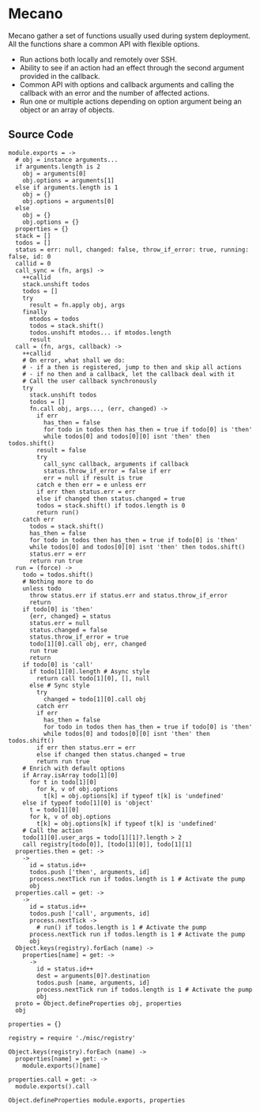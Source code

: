# Mecano

Mecano gather a set of functions usually used during system deployment. All the
functions share a common API with flexible options.

*   Run actions both locally and remotely over SSH.
*   Ability to see if an action had an effect through the second argument
    provided in the callback.
*   Common API with options and callback arguments and calling the callback with
    an error and the number of affected actions.
*   Run one or multiple actions depending on option argument being an object or
    an array of objects.

## Source Code

    module.exports = ->
      # obj = instance arguments...
      if arguments.length is 2
        obj = arguments[0]
        obj.options = arguments[1]
      else if arguments.length is 1
        obj = {}
        obj.options = arguments[0]
      else
        obj = {}
        obj.options = {}
      properties = {}
      stack = []
      todos = []
      status = err: null, changed: false, throw_if_error: true, running: false, id: 0
      callid = 0
      call_sync = (fn, args) ->
        ++callid
        stack.unshift todos
        todos = []
        try
          result = fn.apply obj, args
        finally
          mtodos = todos
          todos = stack.shift()
          todos.unshift mtodos... if mtodos.length
          result
      call = (fn, args, callback) ->
        ++callid
        # On error, what shall we do:
        # - if a then is registered, jump to then and skip all actions
        # - if no then and a callback, let the callback deal with it
        # Call the user callback synchronously
        try
          stack.unshift todos
          todos = []
          fn.call obj, args..., (err, changed) ->
            if err
              has_then = false
              for todo in todos then has_then = true if todo[0] is 'then'
              while todos[0] and todos[0][0] isnt 'then' then todos.shift()
            result = false
            try
              call_sync callback, arguments if callback
              status.throw_if_error = false if err
              err = null if result is true
            catch e then err = e unless err
            if err then status.err = err
            else if changed then status.changed = true
            todos = stack.shift() if todos.length is 0
            return run()
        catch err
          todos = stack.shift()
          has_then = false
          for todo in todos then has_then = true if todo[0] is 'then'
          while todos[0] and todos[0][0] isnt 'then' then todos.shift()
          status.err = err
          return run true
      run = (force) ->
        todo = todos.shift()
        # Nothing more to do
        unless todo
          throw status.err if status.err and status.throw_if_error
          return
        if todo[0] is 'then'
          {err, changed} = status
          status.err = null
          status.changed = false
          status.throw_if_error = true
          todo[1][0].call obj, err, changed
          run true
          return
        if todo[0] is 'call'
          if todo[1][0].length # Async style
            return call todo[1][0], [], null
          else # Sync style
            try
              changed = todo[1][0].call obj
            catch err
            if err
              has_then = false
              for todo in todos then has_then = true if todo[0] is 'then'
              while todos[0] and todos[0][0] isnt 'then' then todos.shift()
            if err then status.err = err
            else if changed then status.changed = true
            return run true
        # Enrich with default options
        if Array.isArray todo[1][0]
          for t in todo[1][0]
            for k, v of obj.options
              t[k] = obj.options[k] if typeof t[k] is 'undefined'
        else if typeof todo[1][0] is 'object'
          t = todo[1][0]
          for k, v of obj.options
            t[k] = obj.options[k] if typeof t[k] is 'undefined'
        # Call the action
        todo[1][0].user_args = todo[1][1]?.length > 2
        call registry[todo[0]], [todo[1][0]], todo[1][1]
      properties.then = get: ->
        ->
          id = status.id++
          todos.push ['then', arguments, id]
          process.nextTick run if todos.length is 1 # Activate the pump
          obj
      properties.call = get: ->
        ->
          id = status.id++
          todos.push ['call', arguments, id]
          process.nextTick ->
            # run() if todos.length is 1 # Activate the pump
          process.nextTick run if todos.length is 1 # Activate the pump
          obj
      Object.keys(registry).forEach (name) ->
        properties[name] = get: ->
          ->
            id = status.id++
            dest = arguments[0]?.destination
            todos.push [name, arguments, id]
            process.nextTick run if todos.length is 1 # Activate the pump
            obj
      proto = Object.defineProperties obj, properties
      obj

    properties = {}

    registry = require './misc/registry'

    Object.keys(registry).forEach (name) ->
      properties[name] = get: ->
        module.exports()[name]

    properties.call = get: ->
      module.exports().call

    Object.defineProperties module.exports, properties




